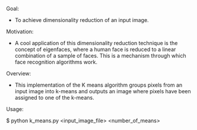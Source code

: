 Goal:

+ To achieve dimensionality reduction of an input image.

Motivation:

+ A cool application of this dimensionality reduction technique is the concept of eigenfaces, where a human face is reduced to a linear combination of a sample of faces. This is a mechanism through which face recognition algorithms work.

Overview:

+ This implementation of the K means algorithm groups pixels from an input image into k-means and outputs an image where pixels have been assigned to one of the k-means.

Usage:

  $     python k_means.py <input_image_file> <number_of_means>
